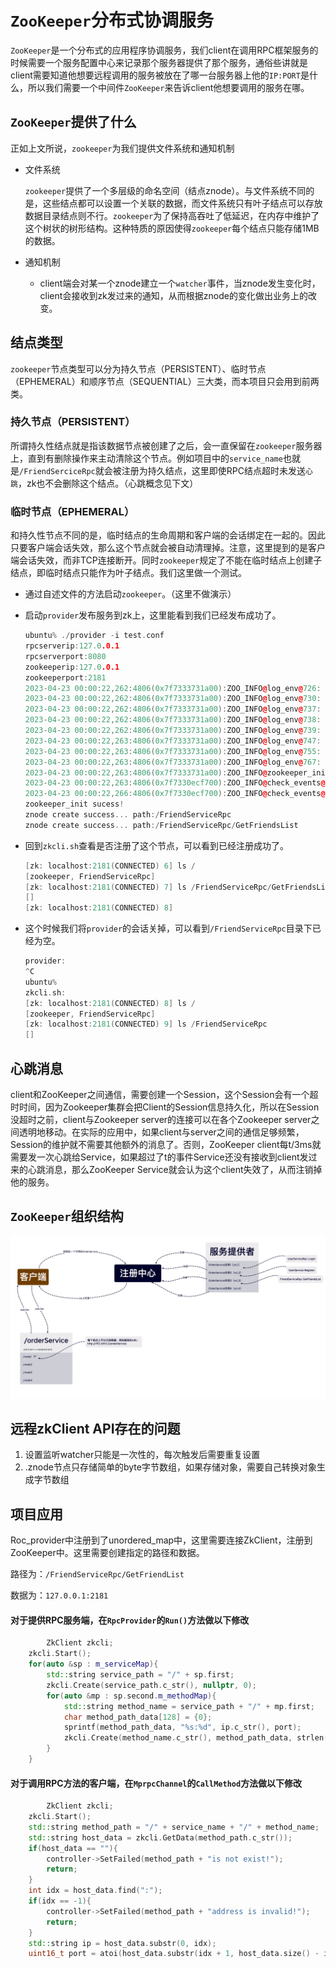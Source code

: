 # `ZooKeeper`分布式协调服务

`ZooKeeper`是一个分布式的应用程序协调服务，我们client在调用RPC框架服务的时候需要一个服务配置中心来记录那个服务器提供了那个服务，通俗些讲就是client需要知道他想要远程调用的服务被放在了哪一台服务器上他的`IP:PORT`是什么，所以我们需要一个中间件`ZooKeeper`来告诉client他想要调用的服务在哪。

## `ZooKeeper`提供了什么

正如上文所说，`zookeeper`为我们提供文件系统和通知机制

- 文件系统

  `zookeeper`提供了一个多层级的命名空间（结点znode）。与文件系统不同的是，这些结点都可以设置一个关联的数据，而文件系统只有叶子结点可以存放数据目录结点则不行。`zookeeper`为了保持高吞吐了低延迟，在内存中维护了这个树状的树形结构。这种特质的原因使得`zookeeper`每个结点只能存储1MB的数据。

- 通知机制
  - client端会对某一个znode建立一个`watcher`事件，当znode发生变化时，client会接收到zk发过来的通知，从而根据znode的变化做出业务上的改变。

## 结点类型

`zookeeper`节点类型可以分为持久节点（PERSISTENT）、临时节点（EPHEMERAL）和顺序节点（SEQUENTIAL）三大类，而本项目只会用到前两类。

### 持久节点（PERSISTENT）

所谓持久性结点就是指该数据节点被创建了之后，会一直保留在`zookeeper`服务器上，直到有删除操作来主动清除这个节点。例如项目中的`service_name`也就是`/FriendSerciceRpc`就会被注册为持久结点，这里即使RPC结点超时未发送`心跳`，zk也不会删除这个结点。（心跳概念见下文）

### 临时节点（EPHEMERAL）

和持久性节点不同的是，临时结点的生命周期和客户端的会话绑定在一起的。因此只要客户端会话失效，那么这个节点就会被自动清理掉。注意，这里提到的是客户端会话失效，而非TCP连接断开。同时`zookeeper`规定了不能在临时结点上创建子结点，即临时结点只能作为叶子结点。我们这里做一个测试。

- 通过自述文件的方法启动`zookeeper`。（这里不做演示）

- 启动`provider`发布服务到zk上，这里能看到我们已经发布成功了。

  ```c++
  ubuntu% ./provider -i test.conf 
  rpcserverip:127.0.0.1
  rpcserverport:8080
  zookeeperip:127.0.0.1
  zookeeperport:2181
  2023-04-23 00:00:22,262:4806(0x7f7333731a00):ZOO_INFO@log_env@726: Client environment:zookeeper.version=zookeeper C client 3.4.10
  2023-04-23 00:00:22,262:4806(0x7f7333731a00):ZOO_INFO@log_env@730: Client environment:host.name=ubuntu
  2023-04-23 00:00:22,262:4806(0x7f7333731a00):ZOO_INFO@log_env@737: Client environment:os.name=Linux
  2023-04-23 00:00:22,262:4806(0x7f7333731a00):ZOO_INFO@log_env@738: Client environment:os.arch=5.4.0-146-generic
  2023-04-23 00:00:22,262:4806(0x7f7333731a00):ZOO_INFO@log_env@739: Client environment:os.version=#163~18.04.1-Ubuntu SMP Mon Mar 20 15:02:59 UTC 2023
  2023-04-23 00:00:22,263:4806(0x7f7333731a00):ZOO_INFO@log_env@747: Client environment:user.name=zixuanhuang
  2023-04-23 00:00:22,263:4806(0x7f7333731a00):ZOO_INFO@log_env@755: Client environment:user.home=/home/zixuanhuang
  2023-04-23 00:00:22,263:4806(0x7f7333731a00):ZOO_INFO@log_env@767: Client environment:user.dir=/home/zixuanhuang/mprpc/bin
  2023-04-23 00:00:22,263:4806(0x7f7333731a00):ZOO_INFO@zookeeper_init@800: Initiating client connection, host=127.0.0.1:2181 sessionTimeout=30000 watcher=0x55c06a84ef18 sessionId=0 sessionPasswd=<null> context=(nil) flags=0
  2023-04-23 00:00:22,263:4806(0x7f7330ecf700):ZOO_INFO@check_events@1728: initiated connection to server [127.0.0.1:2181]
  2023-04-23 00:00:22,266:4806(0x7f7330ecf700):ZOO_INFO@check_events@1775: session establishment complete on server [127.0.0.1:2181], sessionId=0x1879d16838c0045, negotiated timeout=30000
  zookeeper_init sucess!
  znode create success... path:/FriendServiceRpc
  znode create success... path:/FriendServiceRpc/GetFriendsList
  ```

- 回到`zkcli.sh`查看是否注册了这个节点，可以看到已经注册成功了。

  ```c++
  [zk: localhost:2181(CONNECTED) 6] ls /
  [zookeeper, FriendServiceRpc]
  [zk: localhost:2181(CONNECTED) 7] ls /FriendServiceRpc/GetFriendsList
  []
  [zk: localhost:2181(CONNECTED) 8] 
  ```

- 这个时候我们将`provider`的会话关掉，可以看到`/FriendServiceRpc`目录下已经为空。

  ```c++
  provider:
  ^C
  ubuntu% 
  zkcli.sh:
  [zk: localhost:2181(CONNECTED) 8] ls /
  [zookeeper, FriendServiceRpc]
  [zk: localhost:2181(CONNECTED) 9] ls /FriendServiceRpc
  []
  ```

## 心跳消息

client和ZooKeeper之间通信，需要创建一个Session，这个Session会有一个超时时间，因为Zookeeper集群会把Client的Session信息持久化，所以在Session没超时之前，client与Zookeeper server的连接可以在各个Zookeeper server之间透明地移动。在实际的应用中，如果client与server之间的通信足够频繁，Session的维护就不需要其他额外的消息了。否则，ZooKeeper client每t/3ms就需要发一次心跳给Service，如果超过了t的事件Service还没有接收到client发过来的心跳消息，那么ZooKeeper Service就会认为这个client失效了，从而注销掉他的服务。

## `ZooKeeper`组织结构

![](https://github.com/terryup/rpc/blob/mprpc/%E6%B3%A8%E5%86%8C%E4%B8%AD%E5%BF%83.png)

## 远程zkClient API存在的问题

1. 设置监听watcher只能是一次性的，每次触发后需要重复设置
2. .znode节点只存储简单的byte字节数组，如果存储对象，需要自己转换对象生成字节数组

## 项目应用

Roc_provider中注册到了unordered_map中，这里需要连接ZkClient，注册到ZooKeeper中。这里需要创建指定的路径和数据。

路径为：`/FriendServiceRpc/GetFriendList`

数据为：`127.0.0.1:2181`

#### 对于提供RPC服务端，在`RpcProvider`的`Run()`方法做以下修改

```c++
		ZkClient zkcli;
    zkcli.Start();
    for(auto &sp : m_serviceMap){
        std::string service_path = "/" + sp.first;
        zkcli.Create(service_path.c_str(), nullptr, 0);
        for(auto &mp : sp.second.m_methodMap){
            std::string method_name = service_path + "/" + mp.first;
            char method_path_data[128] = {0};
            sprintf(method_path_data, "%s:%d", ip.c_str(), port);
            zkcli.Create(method_name.c_str(), method_path_data, strlen(method_path_data), ZOO_EPHEMERAL);
        }
    }
```

#### 对于调用RPC方法的客户端，在`MprpcChannel`的`CallMethod`方法做以下修改

```c++
		ZkClient zkcli;
    zkcli.Start();
    std::string method_path = "/" + service_name + "/" + method_name;
    std::string host_data = zkcli.GetData(method_path.c_str());
    if(host_data == ""){
        controller->SetFailed(method_path + "is not exist!");
        return;
    }
    int idx = host_data.find(":");
    if(idx == -1){
        controller->SetFailed(method_path + "address is invalid!");
        return;
    }
    std::string ip = host_data.substr(0, idx);
    uint16_t port = atoi(host_data.substr(idx + 1, host_data.size() - idx).c_str());

```



